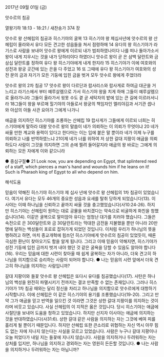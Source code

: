 2017년 09월 01일 (금)

앗수르의 침공



열왕기하 18:13 - 18:21 / 새찬송가 374 장


앗수르 왕 산헤립의 침공과 히스기야의 굴복
13 히스기야 왕 제십사년에 앗수르의 왕 산헤립이 올라와서 유다 모든 견고한 성읍들을 쳐서 점령하매 14 유다의 왕 히스기야가 라기스로 사람을 보내어 앗수르 왕에게 이르되 내가 범죄하였나이다 나를 떠나 돌아가소서 왕이 내게 지우시는 것을 내가 당하리이다 하였더니 앗수르 왕이 곧 은 삼백 달란트와 금 삼십 달란트를 정하여 유다 왕 히스기야에게 내게 한지라 15 히스기야가 이에 여호와의 성전과 왕궁 곳간에 있는 은을 다 주었고 16 또 그때에 유다 왕 히스기야가 여호와의 성전 문의 금과 자기가 모든 기둥에 입힌 금을 벗겨 모두 앗수르 왕에게 주었더라

앗수르 왕의 2차 침공
17 앗수르 왕이 다르단과 랍사리스와 랍사게로 하여금 대군을 거느리고 라기스에서
부터 예루살렘으로 가서 히스기야 왕을 치게 하매 그들이 예루살렘으로 올라가니라
그들이 올라가서 윗못 수도 곁 곧 세탁자의 밭에 있는 큰 길에 이르러서니라 18그들이 왕을 부르매 힐기야의 아들로서 왕궁의 책임자인 엘리야김과 서기관 셉나와 아삽의 아들 사관 요아가 그에게 나가니

애굽을 의지하던 히스기야를 조롱하는 산헤립
19 랍사게가 그들에게 이르되 너희는 히스기야에게 말하라 대왕 앗수르 왕의 말씀이 네가 의뢰하는 이 의뢰가 무엇이냐 20 네가 싸울 만한 계교와 용력이 있다고 한다마는 이는 입에 붙은 말 뿐이라 네가 이제 누구를 의뢰하고 나를 반역하였느냐 21이제 네가 너를 위하여 저 상한 갈대 지팡이 애굽을 의뢰하도다 사람이 그것을 의지하면 그의 손에 찔려 들어갈지라 애굽의 왕 바로는 그에게 의뢰하는 모든 자에게 이와 같으니라

● 중심구절● 21 Look now, you are depending on Egypt, that splintered reed of a staff, which pierces a man's hand and wounds him if he leans on it! Such is Pharaoh king of Egypt to all who depend on him.

해석도움





믿음이 약해진 히스기야
히스기야 제 십사 년에 앗수르 왕 산헤립의 1차 침공이 있었습니다. 여기서 유다는 모두 46개의 중요한 성읍과 요새를 탈취 당하게 되었습니다(13). 이사야는 이때 하나님을 신뢰하고 끝까지 싸울 것을 충고했었습니다(사10:24-26). 하지만 히스기야는 산헤립이 원하는 대로 공물을 바치겠다는 약속으로 비굴하게 화친을 청했습니다(14). 이같은 굴복으로 말미암아 유다는 엄청난 대가를 치러야 했습니다. 그들은 속전으로 은 300달란트와 금 30달란트라는 막대한 금전을 지불했을 뿐만 아니라 20만 명에 달하는 백성들이 포로로 잡혀가게 되었던 것입니다. 이처럼 우리가 하나님의 뜻을 행하려고 하면, 마치 종교개혁에 힘쓰던 히스기야에게 앗수르의 침공이 있었듯이, 때론 극심한 환난이 찾아오기도 함을 알게 됩니다. 그리고 이때 믿음이 약해지면, 히스기야가 성전 기둥에 입힌 금까지 벗겨 내야 했던 것 같은 굴욕을 당할 수 있음도 알아야 합니다(16). 우리는 믿음에 대한 시련이 찾아올 때 쉽게 굴복하는 자가 아니라, 더욱 견고히 하나님을 의지함으로 승리하는 사람이 되어야 합니다.
● 나는 믿음의 시련 앞에서 더욱 견고히 하나님을 의지하는 사람입니까?

갈대 지팡이와 들꽃
앗수르 왕 산헤립은 또다시 유다를 침공했습니다(17). 사탄은 하나님의 백성을 완전히 파멸시키기 전까지는 결코 만족할 수 없는 존재입니다. 그러나 히스기야가 1차 침공 때와는 달리 정신을 차리고 하나님을 의지함으로 앗수르에게 대항하기 시작합니다. 이에 산헤립은 이 같은 히스기야의 용기를 조롱했습니다(19-20). 그리고 만약 그가 애굽을 믿고 반역을 일으킨 것 이라면 그것은 상한 갈대 지팡이를 의지하는 것이라며 비웃고 있습니다. 사실 산헤립의 이 지적은 옳은 것입니다. 당시 히스기야는 애굽에 사절단을 보내어 도움을 청하고 있었습니다.
하지만 선지자 이사야는 애굽에 의지하는 것을 반대하였습니다(사31:6). 상한 갈대 같은 사람을 의지하는 자는 그것에 베여 피를 흘리게 될 뿐이기 때문입니다. 하지만 산헤립 또한 큰소리로 위협하는 자신 역시 아무 힘도 없는 자에 지나지 않는다는 사실을 모르고 있었습니다. 사람은 누구나 갈대 지팡이나 오늘 피었다가 내일 지는 들꽃에 지나지 않습니다. 사람을 의지하거나 두려워하는 자는 상처를 입지만, 하나님을 의지하고 경외하는 자는 영원히 든든할 것입니다.
● 나는 사람을 의지하거나 두려워하는 자는 아닙니까?